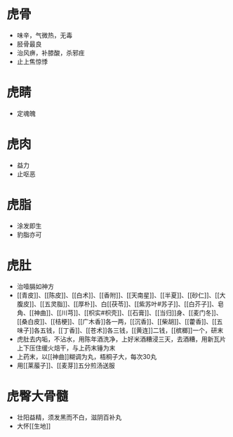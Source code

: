 # 虎骨
- 味辛，气微热，无毒
- 胫骨最良
- 治风痹，补膝酸，杀邪疰
- 止上焦惊悸
# 虎睛
- 定魂魄
# 虎肉
- 益力
- 止呕恶
# 虎脂
- 涂发即生
- 豹脂亦可
# 虎肚
- 治噎膈如神方
- [[青皮]]、[[陈皮]]、[[白术]]、[[香附]]、[[天南星]]、[[半夏]]、[[砂仁]]、[[大腹皮]]、[[五灵脂]]、[[厚朴]]、白[[茯苓]]、[[紫苏叶#苏子]]、[[白芥子]]、皂角、[[神曲]]、[[川芎]]、[[枳实#枳壳]]、[[石膏]]、[[当归]]身、[[麦门冬]]、[[桑白皮]]、[[桔梗]]、[[广木香]]各一两，[[沉香]]、[[柴胡]]、[[藿香]]、[[五味子]]各五钱，[[丁香]]、[[苍术]]各三钱，[[黄连]]二钱，[[槟榔]]一个，研末
- 虎肚去内垢，不沾水，用陈年酒洗净，上好米酒糟浸三天，去酒糟，用新瓦片上下压住缓火焙干，与上药末锤为末
- 上药末，以[[神曲]]糊调为丸，梧桐子大，每次30丸
- 用[[莱菔子]]、[[麦芽]]五分煎汤送服
# 虎臀大骨髓
- 壮阳益精，须发黑而不白，滋阴百补丸
- 大怀[[生地]]
